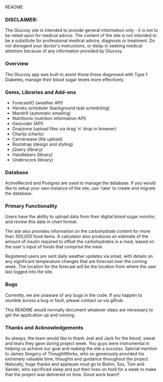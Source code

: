 README

<h3>DISCLAIMER:</h3> The Glucosy site is intended to provide general information only - it is not to be relied upon for medical advice. The content of the site is not intended to be a substitute for professional medical advice, diagnosis or treatment. Do not disregard your doctor's instructions, or delay in seeking medical attention because of any information provided by Glucosy.

<h3>Overview</h3>

The Glucosy app was built to assist those those diagnosed with Type 1 Diabetes, manage their blood sugar levels more effectively. 

<h3>Gems, Libraries and Add-ons</h3>

- ForecastIO (weather API)
- Heroku scheduler (background task scheduling)
- Mandrill (automatic emailing)
- Nutritionix (nutrition information API)
- Geocoder (API)
- Dropzone (upload files via drag 'n' drop in browser)
- Chartjs (charts)
- Carrierwave (file upload)
- Bootstrap (design and styling)
- jQuery (library)
- Handlebars (library)
- Underscore (library)

<h3>Database</h3>

ActiveRecord and Postgres are used to manage the database. If you would like to setup your own instance of the site, use 'rake' to create and migrate the database.

<h3>Primary Functionality</h3>

Users have the ability to upload data from their digital blood sugar monitor, and review this data in chart format.

The site also provides information on the carbohydrate content for more than 300,000 food items. A calculator also produces an estimate of the amount of insulin required to offset the carbohydrates in a meal, based on the user's input of foods that comprise the meal.

Registered users are sent daily weather updates via email, with details on any significant temperature changes that are forecast over the coming week. The location for the forecast will be the location from where the user last logged into the site.

<h3>Bugs</h3>

Currently, we are unaware of any bugs in the code. If you happen to stumble across a bug or fault, please contact us via github.

This README would normally document whatever steps are necessary to get the
application up and running.

<h3>Thanks and Acknowledgements</h3>

As always, the team would like to thank Joel and Jack for the blood, sweat and tears they gave during project week. You guys were instrumental in helping us achieve our goal and making the site a success. Special mention to James Gregory of ThoughtWorks, who so generously provided his extremely valuable time, thoughts and guidance throughout the project. Naturally, huge thanks and applause must go to Bishin, Sox, Tom and Xander, who sacrificed sleep and put their lives on hold for a week to make that the project was delivered on time. Good work team!!